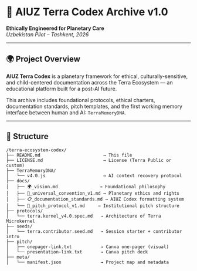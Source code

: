 ﻿# 🧬 AIUZ Terra Codex Archive v1.0

**Ethically Engineered for Planetary Care**  
_Uzbekistan Pilot – Tashkent, 2026_

---

## 🌍 Project Overview

**AIUZ Terra Codex** is a planetary framework for ethical, culturally-sensitive, and child-centered documentation across the Terra Ecosystem — an educational platform built for a post-AI future.

This archive includes foundational protocols, ethical charters, documentation standards, pitch templates, and the first working memory interface between human and AI: `TerraMemoryDNA`.

---

## 📂 Structure

```plaintext
/terra-ecosystem-codex/
├── README.md                        → This file
├── LICENSE.md                       → License (Terra Public or custom)
├── TerraMemoryDNA/
│   └── v4.0.js                      → AI context recovery protocol
├── docs/
│   ├── 🌍_vision.md                → Foundational philosophy
│   ├── 📜_universal_convention_v1.md → Planetary ethics and rights
│   ├── 📋_documentation_standards.md → AIUZ Codex formatting system
│   └── 📄_pitch_protocol_v1.md     → Institutional pitch structure
├── protocols/
│   └── terra.kernel_v4.0.spec.md   → Architecture of Terra Microkernel
├── seeds/
│   └── terra.contributor.seed.md   → Session starter + contributor intro
├── pitch/
│   ├── onepager-link.txt           → Canva one-pager (visual)
│   └── presentation-link.txt       → Canva pitch deck
├── meta/
│   └── manifest.json               → Project map and metadata

